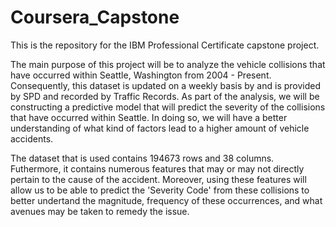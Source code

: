# Coursera_Capstone
This is the repository for the IBM Professional Certificate capstone project.

The main purpose of this project will be to analyze the vehicle collisions that have occurred within Seattle, Washington from 2004 - Present. Consequently, this dataset is updated on a weekly basis by and is provided by SPD and recorded by Traffic Records. As part of the analysis, we will be constructing a predictive model that will predict the severity of the collisions that have occurred within Seattle. In doing so, we will have a better understanding of what kind of factors lead to a higher amount of vehicle accidents.

The dataset that is used contains 194673 rows and 38 columns. Futhermore, it contains numerous features that may or may not directly pertain to the cause of the accident. Moreover, using these features will allow us to be able to predict the 'Severity Code' from these collisions to better undertand the magnitude, frequency of these occurrences, and what avenues may be taken to remedy the issue. 
